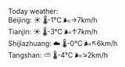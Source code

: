 Today weather:  
Beijing: ☀️   🌡️-1°C 🌬️→7km/h  
Tianjin: ☀️   🌡️-3°C 🌬️↑7km/h  
Shijiazhuang: ☁️   🌡️-0°C 🌬️↖6km/h  
Tangshan: ⛅️  🌡️-4°C 🌬️↘2km/h  
